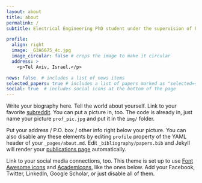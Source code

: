 ```yaml
---
layout: about
title: about
permalink: /
subtitle: Electrical Engineering PhD student under the supervision of Prof. <a href='https://www.giryes.sites.tau.ac.il/'>Raja Giryes</a> at <a href='https://english.tau.ac.il/'>Tel-Aviv University</a>.

profile:
  align: right
  image: _G3A6675_4c.jpg
  image_circular: false # crops the image to make it circular
  address: >
    <p>Tel Aviv, Israel.</p>

news: false  # includes a list of news items
selected_papers: true # includes a list of papers marked as "selected={true}"
social: true  # includes social icons at the bottom of the page
---
```


Write your biography here. Tell the world about yourself. Link to your favorite [subreddit](http://reddit.com). You can put a picture in, too. The code is already in, just name your picture `prof_pic.jpg` and put it in the `img/` folder.

Put your address / P.O. box / other info right below your picture. You can also disable any these elements by editing `profile` property of the YAML header of your `_pages/about.md`. Edit `_bibliography/papers.bib` and Jekyll will render your [publications page](/al-folio/publications/) automatically.

Link to your social media connections, too. This theme is set up to use [Font Awesome icons](http://fortawesome.github.io/Font-Awesome/) and [Academicons](https://jpswalsh.github.io/academicons/), like the ones below. Add your Facebook, Twitter, LinkedIn, Google Scholar, or just disable all of them.
